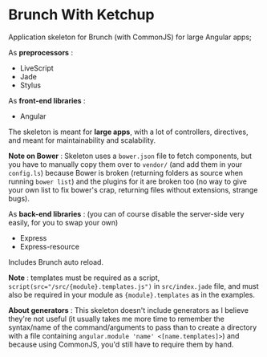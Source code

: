 Brunch With Ketchup
===============

Application skeleton for Brunch (with CommonJS) for large Angular apps;

As **preprocessors** : 
  - LiveScript
  - Jade
  - Stylus

As **front-end libraries** : 
  - Angular

The skeleton is meant for **large apps**, with a lot of controllers, directives, and meant for maintainability and scalability.

**Note on Bower** : Skeleton uses a `bower.json` file to fetch components, but you have to manually copy them over to `vendor/` (and add them in your `config.ls`) because Bower is broken (returning folders as source when running `bower list`) and the plugins for it are broken too (no way to give your own list to fix bower's crap, returning files without extensions, strange bugs).

As **back-end libraries** : (you can of course disable the server-side very easily, for you to swap your own)
  - Express
  - Express-resource

Includes Brunch auto reload.

**Note** : templates must be required as a script, `script(src="/src/{module}.templates.js")` in `src/index.jade` file, and must also be required in your module as `{module}.templates` as in the examples.

**About generators** : This skeleton doesn't include generators as I believe they're not useful (it usually takes me more time to remember the syntax/name of the command/arguments to pass than to create a directory with a file containing `angular.module 'name' <[name.templates]>`) and because using CommonJS, you'd still have to require them by hand.